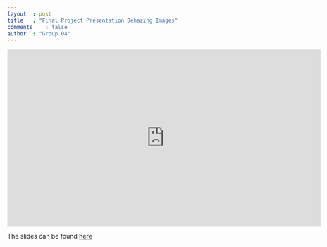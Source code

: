 ```yaml
---
layout	: post
title	: "Final Project Presentation Dehazing Images"
comments	: false
author	: "Group 04"
---
```

<iframe width="711" height="400" src="https://www.youtube.com/embed/FtUTXFqiSU8" frameborder="0" allow="accelerometer; autoplay; encrypted-media; gyroscope; picture-in-picture" allowfullscreen></iframe>

The slides can be found [here](https://github.com/42niks/CS671-Deep-Learning-2019/blob/master/Project/final-presentation-dehazing-images.pdf)